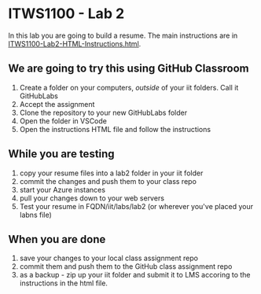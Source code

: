 <!-- # itws1100-lab02 -->

# ITWS1100 - Lab 2

In this lab you are going to build a resume.  The main instructions are in [ITWS1100-Lab2-HTML-Instructions.html](ITWS1100-Lab2-HTML-Instructions.html).

## We are going to try this using GitHub Classroom

1. Create a folder on your computers,  _outside_ of your iit folders.  Call it GitHubLabs 
2. Accept the assignment
3. Clone the repository to your new GitHubLabs folder
4. Open the folder in VSCode
5. Open the instructions HTML file and follow the instructions

## While you are testing

1. copy your resume files into a lab2 folder in your iit folder
2. commit the changes and push them to your class repo 
3. start your Azure instances
4. pull your changes down to your web servers
5. Test your resume in FQDN/iit/labs/lab2 (or wherever you've placed your labns file)

## When you are done

1. save your changes to your local class assignment repo
2. commit them and push them to the GitHub class assignment repo
3. as a backup - zip up your iit folder and submit it to LMS accoring to the instructions in the html file.